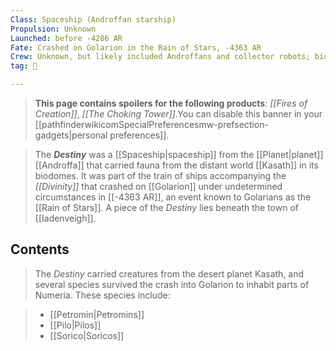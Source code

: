 ```yaml
---
Class: Spaceship (Androffan starship)
Propulsion: Unknown
Launched: before -4286 AR
Fate: Crashed on Golarion in the Rain of Stars, -4363 AR
Crew: Unknown, but likely included Androffans and collector robots; biodomes contained Kasathan fauna
tag: 🚢

---
```


> **This page contains spoilers for the following products**: *[[Fires of Creation]]*, *[[The Choking Tower]]*.You can disable this banner in your [[pathfinderwikicomSpecialPreferencesmw-prefsection-gadgets|personal preferences]].


> The ***Destiny*** was a [[Spaceship|spaceship]] from the [[Planet|planet]] [[Androffa]] that carried fauna from the distant world [[Kasath]] in its biodomes. It was part of the train of ships accompanying the *[[Divinity]]* that crashed on [[Golarion]] under undetermined circumstances in [[-4363 AR]], an event known to Golarians as the [[Rain of Stars]]. A piece of the *Destiny* lies beneath the town of [[Iadenveigh]].


## Contents

> The *Destiny* carried creatures from the desert planet Kasath, and several species survived the crash into Golarion to inhabit parts of Numeria. These species include:

> - [[Petromin|Petromins]]
> - [[Pilo|Pilos]]
> - [[Sorico|Soricos]]






